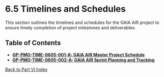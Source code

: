 # 6.5 Timelines and Schedules

This section outlines the timelines and schedules for the GAIA AIR project to ensure timely completion of project milestones and deliverables.

## Table of Contents

*   [**GP-PMO-TIME-0605-001-A: GAIA AIR Master Project Schedule**](./GP-PMO-TIME-0605-001-A.md)
*   [**GP-PMO-TIME-0605-002-A: GAIA AIR Sprint Planning and Tracking**](./GP-PMO-TIME-0605-002-A.md)

[Back to Part VI Index](../../index.md)

